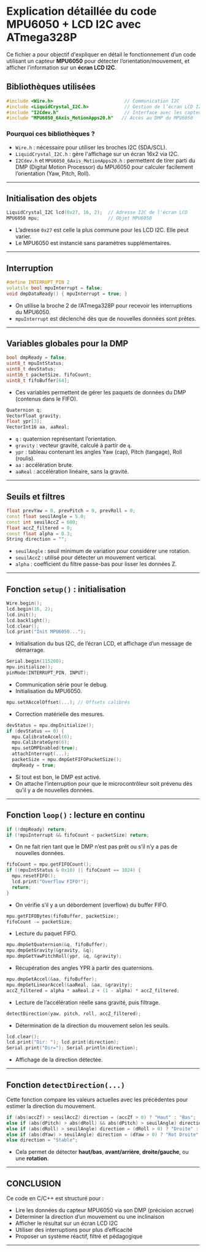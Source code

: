 # Explication détaillée du code MPU6050 + LCD I2C avec ATmega328P

Ce fichier a pour objectif d'expliquer en détail le fonctionnement d’un code utilisant un capteur **MPU6050** pour détecter l’orientation/mouvement, et afficher l’information sur un **écran LCD I2C**.

##  Bibliothèques utilisées

```cpp
#include <Wire.h>                          // Communication I2C
#include <LiquidCrystal_I2C.h>             // Gestion de l’écran LCD I2C
#include "I2Cdev.h"                        // Interface avec les capteurs I2C
#include "MPU6050_6Axis_MotionApps20.h"   // Accès au DMP du MPU6050
```

###  Pourquoi ces bibliothèques ?
- `Wire.h` : nécessaire pour utiliser les broches I2C (SDA/SCL).
- `LiquidCrystal_I2C.h` : gère l'affichage sur un écran 16x2 via I2C.
- `I2Cdev.h` et `MPU6050_6Axis_MotionApps20.h` : permettent de tirer parti du DMP (Digital Motion Processor) du MPU6050 pour calculer facilement l’orientation (Yaw, Pitch, Roll).

---

##  Initialisation des objets

```cpp
LiquidCrystal_I2C lcd(0x27, 16, 2);  // Adresse I2C de l'écran LCD
MPU6050 mpu;                         // Objet MPU6050
```

- L’adresse `0x27` est celle la plus commune pour les LCD I2C. Elle peut varier.
- Le MPU6050 est instancié sans paramètres supplémentaires.

---

##  Interruption

```cpp
#define INTERRUPT_PIN 2
volatile bool mpuInterrupt = false;
void dmpDataReady() { mpuInterrupt = true; }
```

- On utilise la broche 2 de l’ATmega328P pour recevoir les interruptions du MPU6050.
- `mpuInterrupt` est déclenché dès que de nouvelles données sont prêtes.

---

##  Variables globales pour la DMP

```cpp
bool dmpReady = false;
uint8_t mpuIntStatus;
uint8_t devStatus;
uint16_t packetSize, fifoCount;
uint8_t fifoBuffer[64];
```

- Ces variables permettent de gérer les paquets de données du DMP (contenus dans le FIFO).

```cpp
Quaternion q;
VectorFloat gravity;
float ypr[3];
VectorInt16 aa, aaReal;
```

- `q` : quaternion représentant l’orientation.
- `gravity` : vecteur gravité, calculé à partir de `q`.
- `ypr` : tableau contenant les angles Yaw (cap), Pitch (tangage), Roll (roulis).
- `aa` : accélération brute.
- `aaReal` : accélération linéaire, sans la gravité.

---

##  Seuils et filtres

```cpp
float prevYaw = 0, prevPitch = 0, prevRoll = 0;
const float seuilAngle = 5.0;
const int seuilAccZ = 600;
float accZ_filtered = 0;
const float alpha = 0.3;
String direction = "";
```

- `seuilAngle` : seuil minimum de variation pour considérer une rotation.
- `seuilAccZ` : utilisé pour détecter un mouvement vertical.
- `alpha` : coefficient du filtre passe-bas pour lisser les données Z.

---

##  Fonction `setup()` : initialisation

```cpp
Wire.begin();
lcd.begin(16, 2);
lcd.init();
lcd.backlight();
lcd.clear();
lcd.print("Init MPU6050...");
```

- Initialisation du bus I2C, de l’écran LCD, et affichage d’un message de démarrage.

```cpp
Serial.begin(115200);
mpu.initialize();
pinMode(INTERRUPT_PIN, INPUT);
```

- Communication série pour le debug.
- Initialisation du MPU6050.

```cpp
mpu.setXAccelOffset(...); // Offsets calibrés
```

- Correction matérielle des mesures.

```cpp
devStatus = mpu.dmpInitialize();
if (devStatus == 0) {
  mpu.CalibrateAccel(6);
  mpu.CalibrateGyro(6);
  mpu.setDMPEnabled(true);
  attachInterrupt(...);
  packetSize = mpu.dmpGetFIFOPacketSize();
  dmpReady = true;
```

- Si tout est bon, le DMP est activé.
- On attache l’interruption pour que le microcontrôleur soit prévenu dès qu’il y a de nouvelles données.

---

##  Fonction `loop()` : lecture en continu

```cpp
if (!dmpReady) return;
if (!mpuInterrupt && fifoCount < packetSize) return;
```

- On ne fait rien tant que le DMP n’est pas prêt ou s’il n’y a pas de nouvelles données.

```cpp
fifoCount = mpu.getFIFOCount();
if ((mpuIntStatus & 0x10) || fifoCount == 1024) {
  mpu.resetFIFO();
  lcd.print("Overflow FIFO!");
  return;
}
```

- On vérifie s’il y a un débordement (overflow) du buffer FIFO.

```cpp
mpu.getFIFOBytes(fifoBuffer, packetSize);
fifoCount -= packetSize;
```

- Lecture du paquet FIFO.

```cpp
mpu.dmpGetQuaternion(&q, fifoBuffer);
mpu.dmpGetGravity(&gravity, &q);
mpu.dmpGetYawPitchRoll(ypr, &q, &gravity);
```

- Récupération des angles YPR à partir des quaternions.

```cpp
mpu.dmpGetAccel(&aa, fifoBuffer);
mpu.dmpGetLinearAccel(&aaReal, &aa, &gravity);
accZ_filtered = alpha * aaReal.z + (1 - alpha) * accZ_filtered;
```

- Lecture de l’accélération réelle sans gravité, puis filtrage.

```cpp
detectDirection(yaw, pitch, roll, accZ_filtered);
```

- Détermination de la direction du mouvement selon les seuils.

```cpp
lcd.clear();
lcd.print("Dir: "); lcd.print(direction);
Serial.print("Dir="); Serial.println(direction);
```

- Affichage de la direction détectée.

---

##  Fonction `detectDirection(...)`

Cette fonction compare les valeurs actuelles avec les précédentes pour estimer la direction du mouvement.

```cpp
if (abs(accZf) > seuilAccZ) direction = (accZf > 0) ? "Haut" : "Bas";
else if (abs(dPitch) > abs(dRoll) && abs(dPitch) > seuilAngle) direction = (dPitch > 0) ? "Avant" : "Arriere";
else if (abs(dRoll) > seuilAngle) direction = (dRoll > 0) ? "Droite" : "Gauche";
else if (abs(dYaw) > seuilAngle) direction = (dYaw > 0) ? "Rot Droite" : "Rot Gauche";
else direction = "Stable";
```

- Cela permet de détecter **haut/bas**, **avant/arrière**, **droite/gauche**, ou une **rotation**.

---

## CONCLUSION

Ce code en C/C++ est structuré pour :
- Lire les données du capteur MPU6050 via son DMP (précision accrue)
- Déterminer la direction d’un mouvement ou une inclinaison
- Afficher le résultat sur un écran LCD I2C
- Utiliser des interruptions pour plus d’efficacité
- Proposer un système réactif, filtré et pédagogique

---


